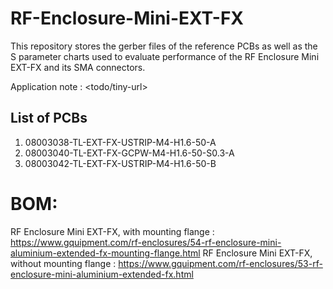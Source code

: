 # RF-Enclosure-Mini-EXT-FX

This repository stores the gerber files of the reference PCBs as well as the S parameter charts used to evaluate performance
of the RF Enclosure Mini EXT-FX and its SMA connectors.

Application note : <todo/tiny-url>

## List of PCBs

1. 08003038-TL-EXT-FX-USTRIP-M4-H1.6-50-A
2. 08003040-TL-EXT-FX-GCPW-M4-H1.6-50-S0.3-A
3. 08003042-TL-EXT-FX-USTRIP-M4-H1.6-50-B

# BOM:
RF Enclosure Mini EXT-FX, with mounting flange : https://www.gquipment.com/rf-enclosures/54-rf-enclosure-mini-aluminium-extended-fx-mounting-flange.html
RF Enclosure Mini EXT-FX, without mounting flange : https://www.gquipment.com/rf-enclosures/53-rf-enclosure-mini-aluminium-extended-fx.html

